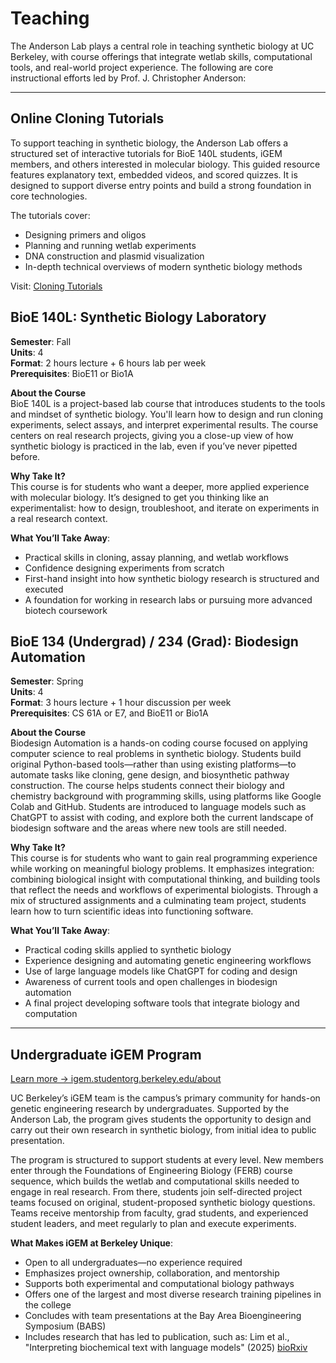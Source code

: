 # Teaching

The Anderson Lab plays a central role in teaching synthetic biology at UC Berkeley, with course offerings that integrate wetlab skills, computational tools, and real-world project experience. The following are core instructional efforts led by Prof. J. Christopher Anderson:

---

## Online Cloning Tutorials

To support teaching in synthetic biology, the Anderson Lab offers a structured set of interactive tutorials for BioE 140L students, iGEM members, and others interested in molecular biology. This guided resource features explanatory text, embedded videos, and scored quizzes. It is designed to support diverse entry points and build a strong foundation in core technologies.

The tutorials cover:

- Designing primers and oligos
- Planning and running wetlab experiments
- DNA construction and plasmid visualization
- In-depth technical overviews of modern synthetic biology methods

Visit: [Cloning Tutorials](https://ucb-bioe-anderson-lab.github.io/cloning-tutorials/)

## BioE 140L: Synthetic Biology Laboratory

**Semester**: Fall  
**Units**: 4  
**Format**: 2 hours lecture + 6 hours lab per week  
**Prerequisites**: BioE11 or Bio1A  

**About the Course**  
BioE 140L is a project-based lab course that introduces students to the tools and mindset of synthetic biology. You'll learn how to design and run cloning experiments, select assays, and interpret experimental results. The course centers on real research projects, giving you a close-up view of how synthetic biology is practiced in the lab, even if you’ve never pipetted before.

**Why Take It?**  
This course is for students who want a deeper, more applied experience with molecular biology. It’s designed to get you thinking like an experimentalist: how to design, troubleshoot, and iterate on experiments in a real research context.

**What You’ll Take Away**:

- Practical skills in cloning, assay planning, and wetlab workflows  
- Confidence designing experiments from scratch  
- First-hand insight into how synthetic biology research is structured and executed  
- A foundation for working in research labs or pursuing more advanced biotech coursework  

## BioE 134 (Undergrad) / 234 (Grad): Biodesign Automation

**Semester**: Spring  
**Units**: 4  
**Format**: 3 hours lecture + 1 hour discussion per week  
**Prerequisites**: CS 61A or E7, and BioE11 or Bio1A  

**About the Course**  
Biodesign Automation is a hands-on coding course focused on applying computer science to real problems in synthetic biology. Students build original Python-based tools—rather than using existing platforms—to automate tasks like cloning, gene design, and biosynthetic pathway construction. The course helps students connect their biology and chemistry background with programming skills, using platforms like Google Colab and GitHub. Students are introduced to language models such as ChatGPT to assist with coding, and explore both the current landscape of biodesign software and the areas where new tools are still needed.

**Why Take It?**  
This course is for students who want to gain real programming experience while working on meaningful biology problems. It emphasizes integration: combining biological insight with computational thinking, and building tools that reflect the needs and workflows of experimental biologists. Through a mix of structured assignments and a culminating team project, students learn how to turn scientific ideas into functioning software.

**What You’ll Take Away**:

- Practical coding skills applied to synthetic biology  
- Experience designing and automating genetic engineering workflows  
- Use of large language models like ChatGPT for coding and design  
- Awareness of current tools and open challenges in biodesign automation  
- A final project developing software tools that integrate biology and computation  

---

## Undergraduate iGEM Program  
[Learn more → igem.studentorg.berkeley.edu/about](https://igem.studentorg.berkeley.edu/about)

UC Berkeley’s iGEM team is the campus’s primary community for hands-on genetic engineering research by undergraduates. Supported by the Anderson Lab, the program gives students the opportunity to design and carry out their own research in synthetic biology, from initial idea to public presentation.

The program is structured to support students at every level. New members enter through the Foundations of Engineering Biology (FERB) course sequence, which builds the wetlab and computational skills needed to engage in real research. From there, students join self-directed project teams focused on original, student-proposed synthetic biology questions. Teams receive mentorship from faculty, grad students, and experienced student leaders, and meet regularly to plan and execute experiments.

**What Makes iGEM at Berkeley Unique**:

- Open to all undergraduates—no experience required  
- Emphasizes project ownership, collaboration, and mentorship  
- Supports both experimental and computational biology pathways  
- Offers one of the largest and most diverse research training pipelines in the college  
- Concludes with team presentations at the Bay Area Bioengineering Symposium (BABS)  
- Includes research that has led to publication, such as: Lim et al., "Interpreting biochemical text with language models" (2025) [bioRxiv](https://doi.org/10.1101/2025.05.15.654376v1)
